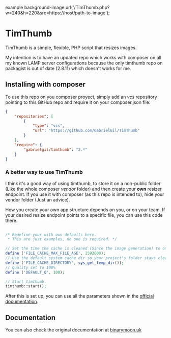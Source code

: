 
example 
background-image:url('/TimThumb.php?w=240&h=220&src=https://host/path-to-image');


# TimThumb

TimThumb is a simple, flexible, PHP script that resizes images.

My intention is to have an updated repo which works with composer on all my known LAMP server configurations because the only timthumb repo on packagist is out of date (2.8.11) which doesn't works for me.


## Installing with composer

To use this repo on you composer proyect, simply add an *vcs* repository pointing to this GitHub repo and require it on your composer.json file:

```json
{
	"repositories": [
		{
			"type": "vcs",
			"url": "https://github.com/GabrielGil/TimThumb"
		}
	],
	"require": {
		"gabrielgil/timthumb": "2.*"
	}
}
```

### A better way to use TimThumb

I think it's a good way of using timthumb, to store it on a non-public folder (Like the whole composer *vendor* folder) and then create your **own** resizer endpoint. If you use it with composer (as this repo is intended to), hide your vendor folder (Just an advice).

How you create your own app structure depends on you, or on your team. If your desired resize endpoint points to a specific file, you can use this code there.

```php
	
/* Redefine your with own defaults here.
 * This are just examples, no one is required. */

// Set the time the cache is cleaned (Since the image generation) to one month (2592000/60/60/24=30)
define ('FILE_CACHE_MAX_FILE_AGE', 2592000);
// Use the default system cache dir so your project's folder stays clean.
define ('FILE_CACHE_DIRECTORY', sys_get_temp_dir());
// Quality set to 100%
define ('DEFAULT_Q', 100);

// Start timthumb.
timthumb::start();

```

After this is set up, you can use all the parameters shown in the [official documentation](http://binarymoon.co.uk/projects/timthumb).

## Documentation

You can also check the original documentation at [binarymoon.uk](http://binarymoon.co.uk/projects/timthumb)
